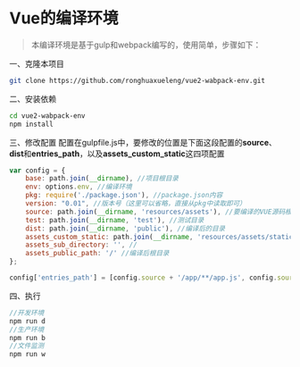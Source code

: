 # Vue的编译环境
> 本编译环境是基于gulp和webpack编写的，使用简单，步骤如下：


一、克隆本项目
```bash
git clone https://github.com/ronghuaxueleng/vue2-wabpack-env.git
```

二、安装依赖
```bash
cd vue2-wabpack-env
npm install
```

三、修改配置
配置在gulpfile.js中，要修改的位置是下面这段配置的**source**、**dist**和**entries_path**，以及**assets_custom_static**这四项配置
```javascript
var config = {
    base: path.join(__dirname), //项目根目录
    env: options.env, //编译环境
    pkg: require('./package.json'), //package.json内容
    version: "0.01", //版本号（这里可以省略，直接从pkg中读取即可）
    source: path.join(__dirname, 'resources/assets'), //要编译的VUE源码根目录
    test: path.join(__dirname, 'test'), //测试目录
    dist: path.join(__dirname, 'public'), //编译后的目录
    assets_custom_static: path.join(__dirname, 'resources/assets/static'), //静态文件目录
    assets_sub_directory: '', //
    assets_public_path: '/' //编译后根目录
};

config['entries_path'] = [config.source + '/app/**/app.js', config.source + '/app/pages/**/*.*'];//要编译的实体文件
```

四、执行
```javascript
//开发环境
npm run d
//生产环境
npm run b
//文件监测
npm run w
```
